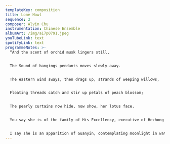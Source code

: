 ```yaml
---
templateKey: composition
title: Lone Howl
sequence: 2
composer: Alvin Chu
instrumentation: Chinese Ensemble
albumArt: /img/a17p0791.jpeg
youTubeLink: text
spotifyLink: text
programmeNotes: >-
  “And the scent of orchid musk lingers still,


  The Sound of hangings pendants moves slowly away.


  The eastern wind sways, then drags up, strands of weeping willows,


  Floating threads catch and stir up petals of peach blossom;


  The pearly curtains now hide, now show, her lotus face.


  You say she is of the family of His Excellency, executive of Hezhong Prefecture;


  I say she is an apparition of Guanyin, contemplating moonlight in water.”
---
```

